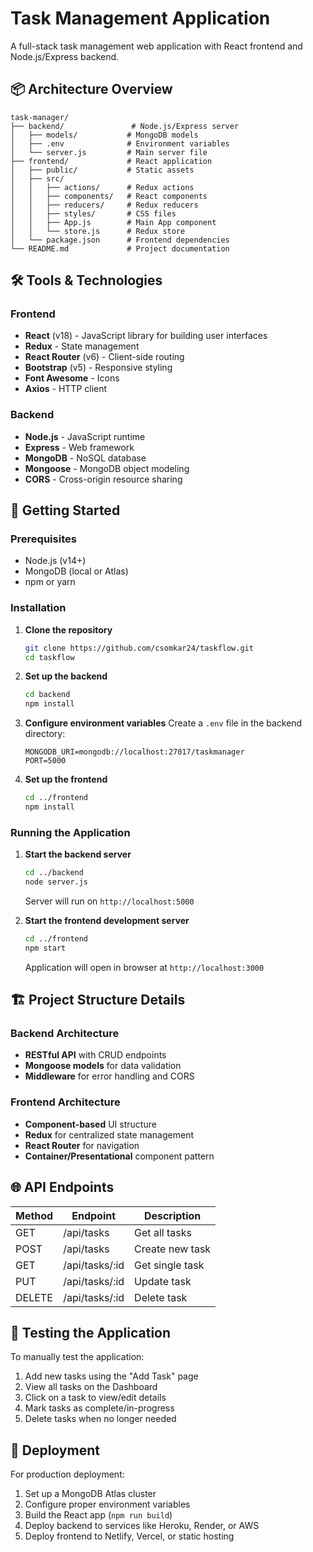 # Task Management Application

A full-stack task management web application with React frontend and Node.js/Express backend.

## 📦 Architecture Overview

```
task-manager/
├── backend/               # Node.js/Express server
│   ├── models/           # MongoDB models
│   ├── .env              # Environment variables
│   └── server.js         # Main server file
├── frontend/             # React application
│   ├── public/           # Static assets
│   ├── src/
│   │   ├── actions/      # Redux actions
│   │   ├── components/   # React components
│   │   ├── reducers/     # Redux reducers
│   │   ├── styles/       # CSS files
│   │   ├── App.js        # Main App component
│   │   └── store.js      # Redux store
│   └── package.json      # Frontend dependencies
└── README.md             # Project documentation
```

## 🛠️ Tools & Technologies

### Frontend
- **React** (v18) - JavaScript library for building user interfaces
- **Redux** - State management
- **React Router** (v6) - Client-side routing
- **Bootstrap** (v5) - Responsive styling
- **Font Awesome** - Icons
- **Axios** - HTTP client

### Backend
- **Node.js** - JavaScript runtime
- **Express** - Web framework
- **MongoDB** - NoSQL database
- **Mongoose** - MongoDB object modeling
- **CORS** - Cross-origin resource sharing

## 🚀 Getting Started

### Prerequisites
- Node.js (v14+)
- MongoDB (local or Atlas)
- npm or yarn

### Installation

1. **Clone the repository**
   ```bash
   git clone https://github.com/csomkar24/taskflow.git
   cd taskflow
   ```

2. **Set up the backend**
   ```bash
   cd backend
   npm install
   ```

3. **Configure environment variables**
   Create a `.env` file in the backend directory:
   ```
   MONGODB_URI=mongodb://localhost:27017/taskmanager
   PORT=5000
   ```

4. **Set up the frontend**
   ```bash
   cd ../frontend
   npm install
   ```

### Running the Application

1. **Start the backend server**
   ```bash
   cd ../backend
   node server.js
   ```
   Server will run on `http://localhost:5000`

2. **Start the frontend development server**
   ```bash
   cd ../frontend
   npm start
   ```
   Application will open in browser at `http://localhost:3000`

## 🏗️ Project Structure Details

### Backend Architecture
- **RESTful API** with CRUD endpoints
- **Mongoose models** for data validation
- **Middleware** for error handling and CORS

### Frontend Architecture
- **Component-based** UI structure
- **Redux** for centralized state management
- **React Router** for navigation
- **Container/Presentational** component pattern

## 🌐 API Endpoints

| Method | Endpoint       | Description                  |
|--------|----------------|------------------------------|
| GET    | /api/tasks     | Get all tasks                |
| POST   | /api/tasks     | Create new task              |
| GET    | /api/tasks/:id | Get single task              |
| PUT    | /api/tasks/:id | Update task                  |
| DELETE | /api/tasks/:id | Delete task                  |

## 🧪 Testing the Application

To manually test the application:
1. Add new tasks using the "Add Task" page
2. View all tasks on the Dashboard
3. Click on a task to view/edit details
4. Mark tasks as complete/in-progress
5. Delete tasks when no longer needed

## 🚀 Deployment

For production deployment:
1. Set up a MongoDB Atlas cluster
2. Configure proper environment variables
3. Build the React app (`npm run build`)
4. Deploy backend to services like Heroku, Render, or AWS
5. Deploy frontend to Netlify, Vercel, or static hosting
